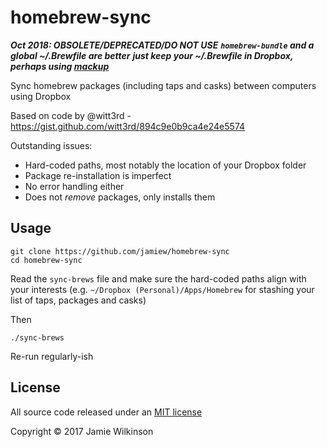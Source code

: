 homebrew-sync
=========

***Oct 2018: OBSOLETE/DEPRECATED/DO NOT USE***
***`homebrew-bundle` and a global ~/.Brewfile are better***
***just keep your ~/.Brewfile in Dropbox, perhaps using [mackup](https://github.com/lra/mackup)***

Sync homebrew packages (including taps and casks) between computers using Dropbox

Based on code by @witt3rd - https://gist.github.com/witt3rd/894c9e0b9ca4e24e5574

Outstanding issues:

* Hard-coded paths, most notably the location of your Dropbox folder
* Package re-installation is imperfect
* No error handling either
* Does not *remove* packages, only installs them


Usage
-----

```
git clone https://github.com/jamiew/homebrew-sync
cd homebrew-sync
```

Read the `sync-brews` file and make sure the hard-coded paths align with your interests (e.g. `~/Dropbox (Personal)/Apps/Homebrew` for stashing your list of taps, packages and casks)

Then

```
./sync-brews
```

Re-run regularly-ish


License
--------

All source code released under an [MIT license]()

Copyright &copy; 2017 Jamie Wilkinson



